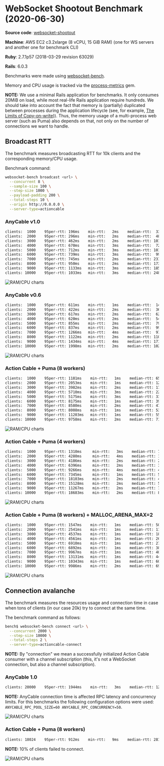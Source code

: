# WebSocket Shootout Benchmark (2020-06-30)

**Source code**: [websocket-shootout](https://github.com/anycable/websocket-shootout)

**Machine**: AWS EC2 c3.2xlarge (8 vCPU, 15 GiB RAM) (one for WS servers and another one for benchmark CLI)

**Ruby**: 2.7.1p57 (2018-03-29 revision 63029)

**Rails**: 6.0.3

Benchmarks were made using [websocket-bench](https://github.com/anycable/websocket-bench).

Memory and CPU usage is tracked via the [process-metrics](https://github.com/socketry/process-metrics) gem.

**NOTE:** We use a minimal Rails application for benchmarks. It only consumes 20MiB on load, while most real-life Rails application require hundreds. We should take into account the fact that memory is (partially) duplicated between processes during the application lifecycle (see, for example,  [The Limits of Copy-on-write](https://brandur.org/ruby-memory))). Thus, the memory usage of a multi-process web server (such as Puma) also depends on that, not only on the number of connections we want to handle.

## Broadcast RTT

The benchmark measures broadcasting RTT for 10k clients and the corresponding memory/CPU usage.

Benchmark command:

```sh
websocket-bench broadcast <url> \
  --concurrent 8 \
  --sample-size 100 \
  --step-size 1000 \
  --payload-padding 200 \
  --total-steps 10 \
  --origin http://0.0.0.0 \
  --server-type=actioncable
```

### AnyCable v1.0

```txt
clients:  1000    95per-rtt: 196ms    min-rtt:   2ms    median-rtt:  33ms    max-rtt: 252ms
clients:  2000    95per-rtt: 296ms    min-rtt:   2ms    median-rtt:  48ms    max-rtt: 596ms
clients:  3000    95per-rtt: 462ms    min-rtt:   2ms    median-rtt: 101ms    max-rtt: 694ms
clients:  4000    95per-rtt: 670ms    min-rtt:   3ms    median-rtt:  72ms    max-rtt: 1382ms
clients:  5000    95per-rtt: 712ms    min-rtt:   3ms    median-rtt: 101ms    max-rtt: 1526ms
clients:  6000    95per-rtt: 739ms    min-rtt:   3ms    median-rtt:  99ms    max-rtt: 2901ms
clients:  7000    95per-rtt: 745ms    min-rtt:   2ms    median-rtt: 231ms    max-rtt: 2800ms
clients:  8000    95per-rtt: 950ms    min-rtt:   2ms    median-rtt: 173ms    max-rtt: 3109ms
clients:  9000    95per-rtt: 1133ms   min-rtt:   3ms    median-rtt: 185ms    max-rtt: 4084ms
clients: 10000    95per-rtt: 1033ms   min-rtt:   3ms    median-rtt: 248ms    max-rtt: 2671ms
```

![RAM/CPU charts](assets/2020-06-30/anycable_1.jpg)

### AnyCable v0.6

```txt
clients:  1000    95per-rtt: 611ms    min-rtt:   1ms    median-rtt:  14ms    max-rtt: 678ms
clients:  2000    95per-rtt: 422ms    min-rtt:   2ms    median-rtt:  36ms    max-rtt: 999ms
clients:  3000    95per-rtt: 617ms    min-rtt:   2ms    median-rtt:  62ms    max-rtt: 975ms
clients:  4000    95per-rtt: 620ms    min-rtt:   2ms    median-rtt:  54ms    max-rtt: 744ms
clients:  5000    95per-rtt: 855ms    min-rtt:   2ms    median-rtt:  79ms    max-rtt: 1428ms
clients:  6000    95per-rtt: 837ms    min-rtt:   2ms    median-rtt:  99ms    max-rtt: 1595ms
clients:  7000    95per-rtt: 1266ms   min-rtt:   4ms    median-rtt:  97ms    max-rtt: 3011ms
clients:  8000    95per-rtt: 1122ms   min-rtt:   2ms    median-rtt: 110ms    max-rtt: 2968ms
clients:  9000    95per-rtt: 1434ms   min-rtt:   4ms    median-rtt: 171ms    max-rtt: 3077ms
clients: 10000    95per-rtt: 1998ms   min-rtt:   2ms    median-rtt: 102ms    max-rtt: 2717ms
```

![RAM/CPU charts](assets/2020-06-30/anycable_06.jpg)

### Action Cable + Puma (8 workers)

```txt
clients:  1000    95per-rtt: 1181ms    min-rtt:   1ms    median-rtt: 658ms     max-rtt: 1774ms
clients:  2000    95per-rtt: 2053ms    min-rtt:   1ms    median-rtt: 1261ms    max-rtt: 2773ms
clients:  3000    95per-rtt: 3982ms    min-rtt:   2ms    median-rtt: 1744ms    max-rtt: 5855ms
clients:  4000    95per-rtt: 5710ms    min-rtt:   3ms    median-rtt: 2295ms    max-rtt: 6801ms
clients:  5000    95per-rtt: 5175ms    min-rtt:   3ms    median-rtt: 3329ms    max-rtt: 5653ms
clients:  6000    95per-rtt: 8175ms    min-rtt:   1ms    median-rtt: 3922ms    max-rtt: 9352ms
clients:  7000    95per-rtt: 8580ms    min-rtt:   2ms    median-rtt: 4720ms    max-rtt: 9496ms
clients:  8000    95per-rtt: 8008ms    min-rtt:   1ms    median-rtt: 5303ms    max-rtt: 9523ms
clients:  9000    95per-rtt: 11203ms   min-rtt:   1ms    median-rtt: 5529ms    max-rtt: 12432ms
clients: 10000    95per-rtt: 9758ms    min-rtt:   2ms    median-rtt: 7127ms    max-rtt: 11997ms
```

![RAM/CPU charts](assets/2020-06-30/action_cable_8.jpg)

### Action Cable + Puma (4 workers)

```txt
clients:  1000    95per-rtt: 1310ms     min-rtt:   3ms    median-rtt: 751ms     max-rtt: 1516ms
clients:  2000    95per-rtt: 4280ms     min-rtt:   4ms    median-rtt: 1121ms    max-rtt: 5098ms
clients:  3000    95per-rtt: 4186ms     min-rtt:   2ms    median-rtt: 2469ms    max-rtt: 4732ms
clients:  4000    95per-rtt: 6396ms     min-rtt:   2ms    median-rtt: 3133ms    max-rtt: 7453ms
clients:  5000    95per-rtt: 9266ms     min-rtt:   4ms    median-rtt: 4203ms    max-rtt: 10557ms
clients:  6000    95per-rtt: 7345ms     min-rtt:   1ms    median-rtt: 5404ms    max-rtt: 8175ms
clients:  7000    95per-rtt: 18103ms    min-rtt:   2ms    median-rtt: 4161ms    max-rtt: 20640ms
clients:  8000    95per-rtt: 15128ms    min-rtt:   2ms    median-rtt: 5443ms    max-rtt: 16586ms
clients:  9000    95per-rtt: 11267ms    min-rtt:   2ms    median-rtt: 7442ms    max-rtt: 13711ms
clients: 10000    95per-rtt: 18683ms    min-rtt:   2ms    median-rtt: 8089ms    max-rtt: 20381ms
```

![RAM/CPU charts](assets/2020-06-30/action_cable_4.jpg)

### Action Cable + Puma (8 workers) + MALLOC_ARENA_MAX=2

```txt
clients:  1000    95per-rtt: 1547ms    min-rtt:   1ms    median-rtt: 504ms     max-rtt: 1665ms
clients:  2000    95per-rtt: 2541ms    min-rtt:   1ms    median-rtt: 1153ms    max-rtt: 2586ms
clients:  3000    95per-rtt: 4537ms    min-rtt:   1ms    median-rtt: 1878ms    max-rtt: 5413ms
clients:  4000    95per-rtt: 4561ms    min-rtt:   1ms    median-rtt: 2657ms    max-rtt: 5787ms
clients:  5000    95per-rtt: 6910ms    min-rtt:   1ms    median-rtt: 2751ms    max-rtt: 7925ms
clients:  6000    95per-rtt: 6892ms    min-rtt:   1ms    median-rtt: 3842ms    max-rtt: 7547ms
clients:  7000    95per-rtt: 9967ms    min-rtt:   1ms    median-rtt: 4036ms    max-rtt: 12142ms
clients:  8000    95per-rtt: 13131ms   min-rtt:   1ms    median-rtt: 4442ms    max-rtt: 14234ms
clients:  9000    95per-rtt: 10343ms   min-rtt:   1ms    median-rtt: 6043ms    max-rtt: 11079ms
clients: 10000    95per-rtt: 9986ms    min-rtt:   2ms    median-rtt: 6980ms    max-rtt: 15125ms
```

![RAM/CPU charts](assets/2020-06-30/action_cable_8_malloc_2.jpg)

## Connection avalanche

The benchmark measures the resources usage and connection time in case when tons of clients (in our case 20k) try to connect at the same time.

The benchmark command as follows:

```sh
bench$ websocket-bench connect <url> \
  --concurrent 2000 \
  --step-size 10000 \
  --total-steps 2 \
  --server-type=actioncable-connect
```

**NOTE:** By "connection" we mean a successfully initialized Action Cable consumer with a channel subscription (this, it's not a WebSocket connection, but also a channel subscription).

### AnyCable 1.0

```txt
clients: 20000    95per-rtt: 1944ms    min-rtt:   3ms    median-rtt: 1253ms    max-rtt: 2583ms
```

**NOTE:** AnyCable connection time is affected RPC latency and concurrency limits. For this benchmarks the following configuration options were used: `ANYCABLE_RPC_POOL_SIZE=60 ANYCABLE_RPC_CONCURRENCY=50`.

![RAM/CPU charts](assets/2020-06-30/anycable_1_connect.jpg)

### Action Cable + Puma (8 workers)

```txt
clients: 18024    95per-rtt: 912ms    min-rtt:   9ms    median-rtt: 281ms    max-rtt: 3327ms
```

**NOTE:** 10% of clients failed to connect.

![RAM/CPU charts](assets/2020-06-30/action_cable_8_connect.jpg)
